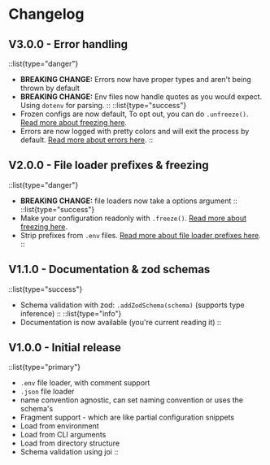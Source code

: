 # Changelog

## V3.0.0 - Error handling
::list{type="danger"}
- **BREAKING CHANGE:** Errors now have proper types and aren't being thrown by default
- **BREAKING CHANGE:** Env files now handle quotes as you would expect. Using `dotenv` for parsing.
::
::list{type="success"}
- Frozen configs are now default, To opt out, you can do `.unfreeze()`. [Read more about freezing here](/api/formatting).
- Errors are now logged with pretty colors and will exit the process by default. [Read more about errors here](/api/errors).
::

## V2.0.0 - File loader prefixes & freezing
::list{type="danger"}
- **BREAKING CHANGE:** file loaders now take a options argument
::
::list{type="success"}
- Make your configuration readonly with `.freeze()`. [Read more about freezing here](/api/formatting).
- Strip prefixes from `.env` files. [Read more about file loader prefixes here](/api/schemas).
::

## V1.1.0 - Documentation & zod schemas
::list{type="success"}
- Schema validation with zod: `.addZodSchema(schema)` (supports type inference)
::
::list{type="info"}
- Documentation is now available (you're current reading it)
::

## V1.0.0 - Initial release
::list{type="primary"}
- `.env` file loader, with comment support
- `.json` file loader
- name convention agnostic, can set naming convention or uses the schema's
- Fragment support - which are like partial configuration snippets
- Load from environment
- Load from CLI arguments
- Load from directory structure
- Schema validation using joi
::
